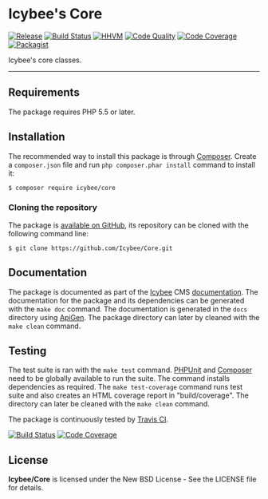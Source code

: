 # Icybee's Core

[![Release](https://img.shields.io/packagist/v/icybee/core.svg)](https://github.com/Icybee/Core/releases)
[![Build Status](https://img.shields.io/travis/Icybee/Core/master.svg)](http://travis-ci.org/Icybee/Core)
[![HHVM](https://img.shields.io/hhvm/icybee/core.svg)](http://hhvm.h4cc.de/package/icybee/core)
[![Code Quality](https://img.shields.io/scrutinizer/g/Icybee/Core/master.svg)](https://scrutinizer-ci.com/g/Icybee/Core)
[![Code Coverage](https://img.shields.io/coveralls/Icybee/Core/master.svg)](https://coveralls.io/r/Icybee/Core)
[![Packagist](https://img.shields.io/packagist/dt/icybee/core.svg)](https://packagist.org/packages/icybee/core)

Icybee's core classes.





----------





## Requirements

The package requires PHP 5.5 or later.





## Installation

The recommended way to install this package is through [Composer](http://getcomposer.org/).
Create a `composer.json` file and run `php composer.phar install` command to install it:

```
$ composer require icybee/core
```





### Cloning the repository

The package is [available on GitHub](https://github.com/Icybee/Core), its repository can
be cloned with the following command line:

	$ git clone https://github.com/Icybee/Core.git





## Documentation

The package is documented as part of the [Icybee](http://icybee.org/) CMS
[documentation](http://icybee.org/docs/). The documentation for the package and its
dependencies can be generated with the `make doc` command. The documentation is generated in
the `docs` directory using [ApiGen](http://apigen.org/). The package directory can later by
cleaned with the `make clean` command.





## Testing

The test suite is ran with the `make test` command. [PHPUnit](https://phpunit.de/) and [Composer](http://getcomposer.org/) need to be globally available to run the suite. The command installs dependencies as required. The `make test-coverage` command runs test suite and also creates an HTML coverage report in "build/coverage". The directory can later be cleaned with the `make clean` command.

The package is continuously tested by [Travis CI](http://about.travis-ci.org/).

[![Build Status](https://img.shields.io/travis/Icybee/Core/master.svg)](https://travis-ci.org/Icybee/Core)
[![Code Coverage](https://img.shields.io/coveralls/Icybee/Core/master.svg)](https://coveralls.io/r/Icybee/Core)





## License

**Icybee/Core** is licensed under the New BSD License - See the LICENSE file for details.
